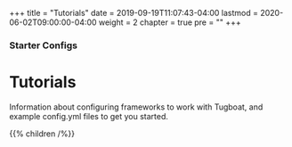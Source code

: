 +++
title = "Tutorials"
date = 2019-09-19T11:07:43-04:00
lastmod = 2020-06-02T09:00:00-04:00
weight = 2
chapter = true
pre = ""
+++

### Starter Configs

# Tutorials

Information about configuring frameworks to work with Tugboat, and example config.yml files to get you started.

{{% children  /%}}
